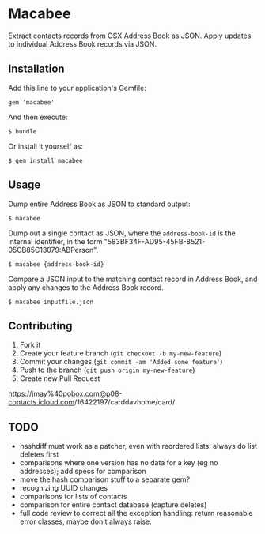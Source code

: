 # Macabee

Extract contacts records from OSX Address Book as JSON. Apply updates to individual Address Book records via JSON.

## Installation

Add this line to your application's Gemfile:

    gem 'macabee'

And then execute:

    $ bundle

Or install it yourself as:

    $ gem install macabee

## Usage

Dump entire Address Book as JSON to standard output:

    $ macabee

Dump out a single contact as JSON, where the `address-book-id` is the internal identifier, in the form "583BF34F-AD95-45FB-8521-05CB85C13079:ABPerson".

    $ macabee {address-book-id}

Compare a JSON input to the matching contact record in Address Book, and apply any changes to the Address Book record.

    $ macabee inputfile.json

## Contributing

1. Fork it
2. Create your feature branch (`git checkout -b my-new-feature`)
3. Commit your changes (`git commit -am 'Added some feature'`)
4. Push to the branch (`git push origin my-new-feature`)
5. Create new Pull Request

https://jmay%40pobox.com@p08-contacts.icloud.com/16422197/carddavhome/card/

## TODO

* hashdiff must work as a patcher, even with reordered lists: always do list deletes first
* comparisons where one version has no data for a key (eg no addresses); add specs for comparison
* move the hash comparison stuff to a separate gem?
* recognizing UUID changes
* comparisons for lists of contacts
* comparison for entire contact database (capture deletes)
* full code review to correct all the exception handling: return reasonable error classes, maybe don't always raise.
